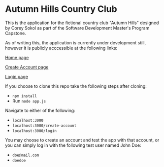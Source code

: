 # Autumn Hills Country Club
This is the application for the fictional country club "Autumn Hills" designed by Corey Sokol as part of the Software Development Master's Program Capstone.

As of writing this, the application is currently under development still, however it is publicly acccessible at the following links:

[Home page](http://autumnhills-env.2fpu4vm3xj.us-east-1.elasticbeanstalk.com/)

[Create Account page](http://autumnhills-env.2fpu4vm3xj.us-east-1.elasticbeanstalk.com/create-account)

[Login page](http://autumnhills-env.2fpu4vm3xj.us-east-1.elasticbeanstalk.com/login)

If you choose to clone this repo take the following steps after cloning:

- `npm install`
- Run `node app.js`

Navigate to either of the following:
- `localhost:3000`
- `localhost:3000/create-account`
- `localhost:3000/login`

You may choose to create an account and test the app with that account, or you can simply log in with the following test user named John Doe:
- `doe@mail.com`
- `doedoe`